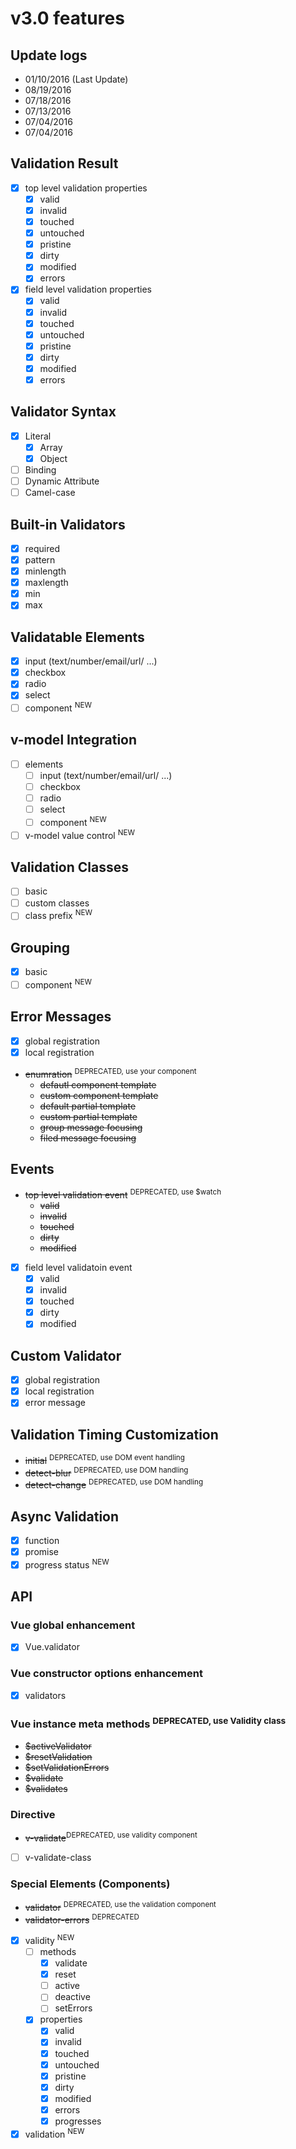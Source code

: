 # v3.0 features

## Update logs
- 01/10/2016 (Last Update)
- 08/19/2016
- 07/18/2016
- 07/13/2016
- 07/04/2016
- 07/04/2016

## Validation Result
- [x] top level validation properties
  - [x] valid
  - [x] invalid
  - [x] touched
  - [x] untouched
  - [x] pristine
  - [x] dirty
  - [x] modified
  - [x] errors
- [x] field level validation properties
  - [x] valid
  - [x] invalid
  - [x] touched
  - [x] untouched
  - [x] pristine
  - [x] dirty
  - [x] modified
  - [x] errors

## Validator Syntax
- [x] Literal
  - [x] Array
  - [x] Object
- [ ] Binding
- [ ] Dynamic Attribute
- [ ] Camel-case

## Built-in Validators
- [x] required
- [x] pattern
- [x] minlength
- [x] maxlength
- [x] min
- [x] max

## Validatable Elements
- [x] input (text/number/email/url/ ...)
- [x] checkbox
- [x] radio
- [x] select
- [ ] component <sup>NEW</sup>

## v-model Integration
- [ ] elements
  - [ ] input (text/number/email/url/ ...)
  - [ ] checkbox
  - [ ] radio
  - [ ] select
  - [ ] component <sup>NEW</sup>
- [ ] v-model value control <sup>NEW</sup>

## Validation Classes
- [ ] basic
- [ ] custom classes
- [ ] class prefix <sup>NEW</sup>

## Grouping
- [x] basic
- [ ] component <sup>NEW</sup>

## Error Messages
- [x] global registration
- [x] local registration
- ~~enumration~~ <sup>DEPRECATED, use your component</sup>
  - ~~defautl component template~~
  - ~~custom component template~~
  - ~~default partial template~~
  - ~~custom partial template~~
  - ~~group message focusing~~
  - ~~filed message focusing~~

## Events
- ~~top level validation event~~ <sup>DEPRECATED, use $watch</sup>
  - ~~valid~~
  - ~~invalid~~
  - ~~touched~~
  - ~~dirty~~
  - ~~modified~~
- [x] field level validatoin event
  - [x] valid
  - [x] invalid
  - [x] touched
  - [x] dirty
  - [x] modified

## Custom Validator
- [x] global registration
- [x] local registration
- [x] error message

## Validation Timing Customization
- ~~initial~~ <sup>DEPRECATED, use DOM event handling</sup>
- ~~detect-blur~~ <sup>DEPRECATED, use DOM handling</sup>
- ~~detect-change~~ <sup>DEPRECATED, use DOM handling</sup>

## Async Validation
- [x] function
- [x] promise
- [x] progress status <sup>NEW</sup>

## API
### Vue global enhancement
- [x] Vue.validator

### Vue constructor options enhancement
- [x] validators

### Vue instance meta methods <sup>DEPRECATED, use Validity class</sup>
- ~~$activeValidator~~
- ~~$resetValidation~~
- ~~$setValidationErrors~~
- ~~$validate~~
- ~~$validates~~

### Directive
- ~~v-validate~~<sup>DEPRECATED, use validity component</sup>
- [ ] v-validate-class

### Special Elements (Components)
- ~~validator~~ <sup>DEPRECATED, use the validation component</sup>
- ~~validator-errors~~ <sup>DEPRECATED</sup>
- [x] validity <sup>NEW</sup>
  - [ ] methods
    - [x] validate
    - [x] reset
    - [ ] active
    - [ ] deactive
    - [ ] setErrors
  - [x] properties
    - [x] valid
    - [x] invalid
    - [x] touched
    - [x] untouched
    - [x] pristine
    - [x] dirty
    - [x] modified
    - [x] errors
    - [x] progresses
- [x] validation <sup>NEW</sup>
